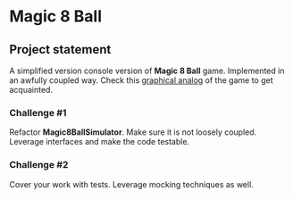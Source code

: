 ﻿# Magic 8 Ball

## Project statement

A simplified version console version of **Magic 8 Ball** game. Implemented in an awfully coupled way. Check this [graphical analog](http://www.ask8ball.net/) of the game to get acquainted.

### Challenge #1
Refactor **Magic8BallSimulator**. Make sure it is not loosely coupled. Leverage interfaces and make the code testable.
### Challenge #2
Cover your work with tests. Leverage mocking techniques as well.
